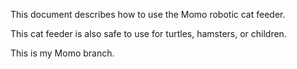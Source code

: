 This document describes how to use the Momo robotic cat feeder.

This cat feeder is also safe to use for turtles, hamsters, or children.

This is my Momo branch.